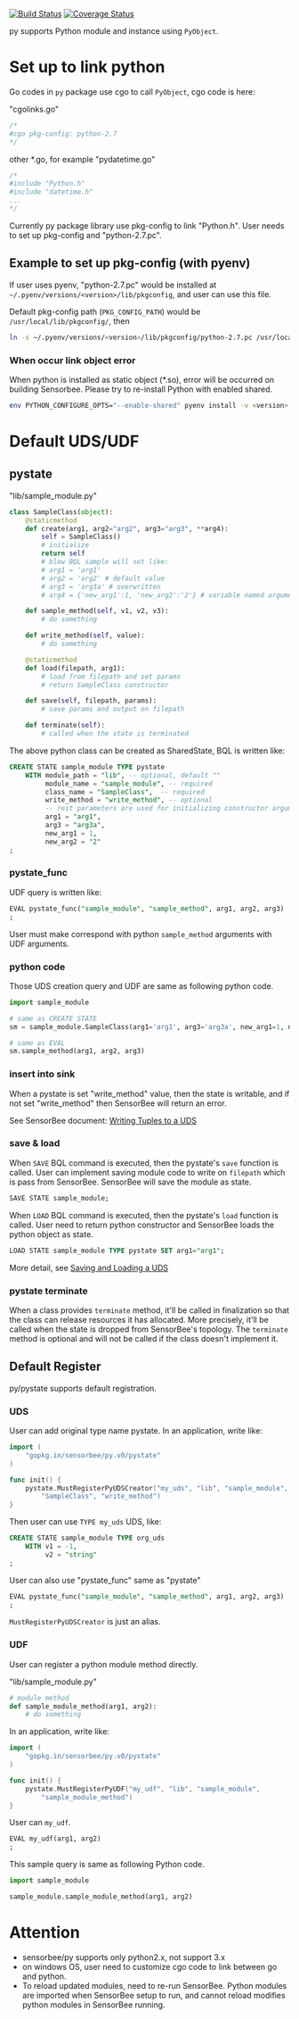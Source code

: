 [![Build Status](https://travis-ci.org/sensorbee/py.svg?branch=master)](https://travis-ci.org/sensorbee/py)
[![Coverage Status](https://coveralls.io/repos/github/sensorbee/py/badge.svg?branch=master)](https://coveralls.io/github/sensorbee/py?branch=master)

py supports Python module and instance using `PyObject`.

# Set up to link python

Go codes in `py` package use cgo to call `PyObject`, cgo code is here:

"cgolinks.go"

```go
/*
#cgo pkg-config: python-2.7
*/
```

other *.go, for example "pydatetime.go"

```go
/*
#include "Python.h"
#include "datetime.h"
...
*/
```


Currently py package library use pkg-config to link "Python.h". User needs to set up pkg-config and "python-2.7.pc".

## Example to set up pkg-config (with pyenv)

If user uses pyenv, "python-2.7.pc" would be installed at `~/.pyenv/versions/<version>/lib/pkgconfig`, and user can use this file.

Default pkg-config path (`PKG_CONFIG_PATH`) would be `/usr/local/lib/pkgconfig/`, then

```sh
ln -s ~/.pyenv/versions/<version>/lib/pkgconfig/python-2.7.pc /usr/local/lib/pkgconfig/
```

### When occur link object error

When python is installed as static object (*.so),  error will be occurred on building Sensorbee. Please try to re-install Python with enabled shared.

```bash
env PYTHON_CONFIGURE_OPTS="--enable-shared" pyenv install -v <version>
```

# Default UDS/UDF

## pystate

"lib/sample_module.py"

```python
class SampleClass(object):
    @staticmethod
    def create(arg1, arg2="arg2", arg3="arg3", **arg4):
        self = SampleClass()
        # initialize
        return self
        # blow BQL sample will set like:
        # arg1 = 'arg1'
        # arg2 = 'arg2' # default value
        # arg3 = 'arg3a' # overwritten
        # arg4 = {'new_arg1':1, 'new_arg2':'2'} # variable named arguments

    def sample_method(self, v1, v2, v3):
        # do something

    def write_method(self, value):
        # do something

    @staticmethod
    def load(filepath, arg1):
        # load from filepath and set params
        # return SampleClass constructor

    def save(self, filepath, params):
        # save params and output on filepath

    def terminate(self):
        # called when the state is terminated
```

The above python class can be created as SharedState, BQL is written like:

```sql
CREATE STATE sample_module TYPE pystate
    WITH module_path = "lib", -- optional, default ""
         module_name = "sample_module", -- required
         class_name = "SampleClass",  -- required
         write_method = "write_method", -- optional
         -- rest parameters are used for initializing constructor arguments.
         arg1 = "arg1",
         arg3 = "arg3a",
         new_arg1 = 1,
         new_arg2 = "2"
;
```

### pystate_func

UDF query is written like:

```sql
EVAL pystate_func("sample_module", "sample_method", arg1, arg2, arg3)
;
```

User must make correspond with python `sample_method` arguments with UDF arguments.

### python code

Those UDS creation query and UDF are same as following python code.

```python
import sample_module

# same as CREATE STATE
sm = sample_module.SampleClass(arg1='arg1', arg3='arg3a', new_arg1=1, new_arg2='2')

# same as EVAL
sm.sample_method(arg1, arg2, arg3)
```

### insert into sink

When a pystate is set "write\_method" value, then the state is writable, and if not set "write\_method" then SensorBee will return an error.

See SensorBee document: [Writing Tuples to a UDS](http://sensorbee.readthedocs.org/en/latest/server_programming.html#writing-tuples-to-a-uds)

### save & load

When `SAVE` BQL command is executed, then the pystate's `save` function is called. User can implement saving module code to write on `filepath` which is pass from SensorBee. SensorBee will save the module as state.

```sql
SAVE STATE sample_module;
```

When `LOAD` BQL command is executed, then the pystate's `load` function is called. User need to return python constructor and SensorBee loads the python object as state.

```sql
LOAD STATE sample_module TYPE pystate SET arg1="arg1";
```

More detail, see [Saving and Loading a UDS](http://sensorbee.readthedocs.org/en/latest/server_programming.html#saving-and-loading-a-uds)

### pystate terminate

When a class provides `terminate` method, it'll be called in finalization so that the class can release resources it has allocated. More precisely, it'll be called when the state is dropped from SensorBee's topology. The `terminate` method is optional and will not be called if the class doesn't implement it.

## Default Register

py/pystate supports default registration.

### UDS

User can add original type name pystate. In an application, write like:

```go
import (
    "gopkg.in/sensorbee/py.v0/pystate"
)

func init() {
    pystate.MustRegisterPyUDSCreator("my_uds", "lib", "sample_module",
        "SampleClass", "write_method")
}
```

Then user can use `TYPE my_uds` UDS, like:

```sql
CREATE STATE sample_module TYPE org_uds
    WITH v1 = -1,
         v2 = "string"
;
```

User can also use "pystate\_func" same as "pystate"

```sql
EVAL pystate_func("sample_module", "sample_method", arg1, arg2, arg3)
;
```

`MustRegisterPyUDSCreator` is just an alias.


### UDF

User can register a python module method directly.

"lib/sample_module.py"

```python
# module method
def sample_module_method(arg1, arg2):
    # do something
```

In an application, write like:

```go
import (
    "gopkg.in/sensorbee/py.v0/pystate"
)

func init() {
    pystate.MustRegisterPyUDF("my_udf", "lib", "sample_module",
        "sample_module_method")
}
```

User can `my_udf`.

```sql
EVAL my_udf(arg1, arg2)
;
```

This sample query is same as following Python code.

```python
import sample_module

sample_module.sample_module_method(arg1, arg2)
```

# Attention

* sensorbee/py supports only python2.x, not support 3.x
* on windows OS, user need to customize cgo code to link between go and python.
* To reload updated modules, need to re-run SensorBee. Python modules are imported when SensorBee setup to run, and cannot reload modifies python modules in SensorBee running.
